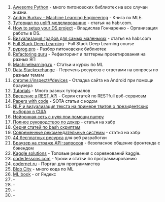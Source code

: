 1. <a href="https://awesome-python.com/" target="_blank">Awesome Python</a> - много питоновских библиотек на все случаи жизни.
2. <a href="http://www.mlebook.com/wiki/doku.php" target="_blank">Andriy Burkov - Machine Learning Engineering</a> - Книга по MLE.
3. <a href="https://habr.com/ru/company/ru_mts/blog/485980/" target="_blank">Туториал по uplift моделированию</a> - статья на habr.com.
4. <a href="https://www.youtube.com/watch?v=jLIAiDMyseQ" target="_blank">How to setup your DS project</a> - Владислав Гончаренко - Организация работы в DS.
5. <a href="https://habr.com/ru/company/ods/blog/464715/" target="_blank">Визуализация графов для самых маленьких</a> - статья на habr.com
6. <a href="https://fall2019.fullstackdeeplearning.com/" target="_blank">Full Stack Deep Learning</a> - Full Stack Deep Learning course
7. <a href="https://pyprog.pro/" target="_blank">pyprog.pro</a> - Разбор питоновских библиотек
8. <a href="https://refactoring.guru/ru" target="_blank">Refactoring guru</a> - Рефакторинг и паттерны проектирования на разных ЯП
9. <a href="http://www.machinelearning.ru" target="_blank">Machinelearning.ru</a> - Статьи и курсы по ML
10. <a href="https://data.stackexchange.com/" target="_blank">Data Stackexchange</a> - Перечень ресурсов с ответами на вопросы по разным темам
11. <a href="" target="_blank">chrome://inspect/#devices</a> - Отладка сайта на Android при помощи браузера
12. <a href="https://www.tutorialscampus.com/" target="_blank">Tutorials</a> - Много разных туториалов
13. <a href="https://habr.com/ru/post/483202/" target="_blank">Введение в REST API</a> - Серия статей по RESTfull вэб-сервисам
14. <a href="https://paperswithcode.com/" target="_blank">Papers with code</a> - SOTA статьи с кодом
15. <a href="https://proglib.io/p/nlp-i-vizualizaciya-teksta-na-primere-tvitov-o-prezidentskih-vyborah-v-ssha-2021-06-10" target="_blank">NLP и визуализация текста на примере твитов о президентских выборах в США</a>
16. <a href="https://nuancesprog.ru/p/3623/" target="_blank">Нейронная сеть с нуля при помощи numpy</a>
17. <a href="https://habr.com/ru/post/310460/" target="_blank">Полное руководствоо по докер</a> - статья на хабр
18. <a href="https://habr.com/ru/company/ruvds/blog/325522/" target="_blank">Серия статей по bash скриптам</a>
19. <a href="https://proglib.io/p/sovremennye-rekomendatelnye-sistemy-2021-03-02" target="_blank">Современные рекомендательные системы</a> - статья на хабр
20. <a href="https://highload.today/44-besplatnyh-resursa-dlya-veb-razrabotchika-shrifty-hostingi-foto-i-video-idei-dlya-dizajna/" target="_blank">44 бесплатных ресурса</a> для веб разработки 
21. <a href="https://habr.com/ru/company/first/blog/497342/" target="_blank">Браузер на страже API-запросов</a> - безопасное общение фронтенда с бэкендом
22. <a href="https://farid.one/kaggle-solutions/" target="_blank">Kaggle solutions</a> - Топовые решения с соревнований kaggle.
23. <a href="https://coderlessons.com/" target="_blank">coderlessons.com</a> - Уроки и статьи по программированию
24. <a href="https://codernet.ru/" target="_blank">codernet.ru</a> - Портал для программистов
25. <a href="https://cloud.blobcity.com/code/explore" target="_blank">Blob City</a> - много кода по ML
26. <a href="https://ml-handbook.ru" target="_blank">ML book</a> - от Яндекс
27. <a href="" target="_blank"></a> - 
28. <a href="" target="_blank"></a> - 
29. <a href="" target="_blank"></a> - 
30. <a href="" target="_blank"></a> - 
